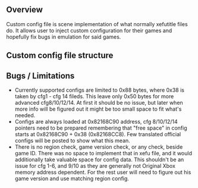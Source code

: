 ## Overview
Custom config file is scene implementation of what normally xefutitle files do. It allows user to inject custom configuration for their games and hopefully fix bugs in emulation for said games.

## Custom config file structure

## Bugs / Limitations
* Currently supported configs are limited to 0x88 bytes, where 0x38 is taken by cfg1 - cfg 14 fileds. This leave only 0x50 bytes for more advanced cfg8/10/12/14. At first it should be no issue, but later when more info will be figured out it might be too small space to fit what's needed.
* Configs are always loaded at 0x82168C90 address, cfg 8/10/12/14 pointers need to be prepared remembering that "free space" in config starts at 0x82168C90 + 0x38 (0x82168CC8). Few translated official configs will be posted to show what this mean.
* There is no region check, game version check, or any check, beside game ID. There was no space to implement that in xefu file, and it would additionally take valuable space for config data. This shouldn't be an issue for cfg 1-6, and 9/10 as they are generally not Original Xbox memory address dependent. For the rest user will need to figure out his game version and use matching region config. 
